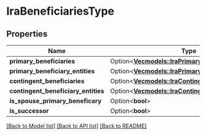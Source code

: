 # IraBeneficiariesType

## Properties

Name | Type | Description | Notes
------------ | ------------- | ------------- | -------------
**primary_beneficiaries** | Option<[**Vec<models::IraPrimaryBeneficiary>**](IRAPrimaryBeneficiary.md)> |  | [optional]
**primary_beneficiary_entities** | Option<[**Vec<models::IraPrimaryBeneficiaryEntity>**](IRAPrimaryBeneficiaryEntity.md)> |  | [optional]
**contingent_beneficiaries** | Option<[**Vec<models::IraContingentBeneficiary>**](IRAContingentBeneficiary.md)> |  | [optional]
**contingent_beneficiary_entities** | Option<[**Vec<models::IraContingentBeneficiaryEntity>**](IRAContingentBeneficiaryEntity.md)> |  | [optional]
**is_spouse_primary_beneficary** | Option<**bool**> |  | [optional]
**is_successor** | Option<**bool**> |  | [optional]

[[Back to Model list]](../README.md#documentation-for-models) [[Back to API list]](../README.md#documentation-for-api-endpoints) [[Back to README]](../README.md)


